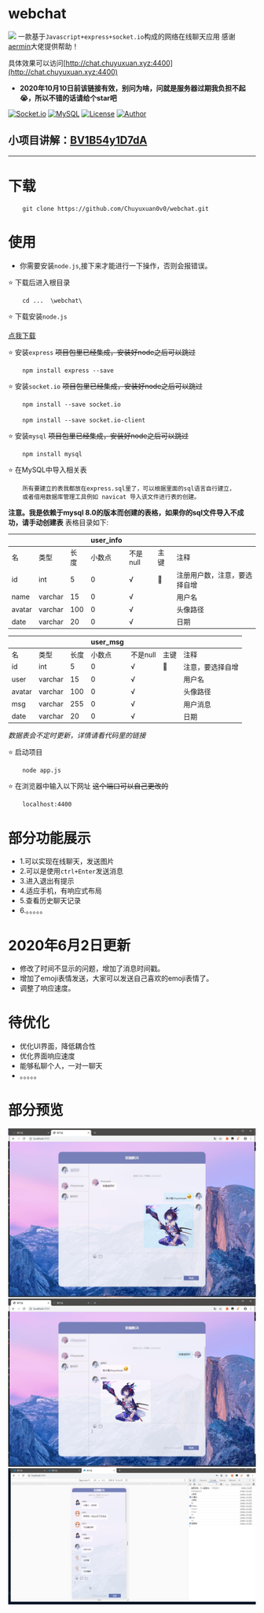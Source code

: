 # webchat
![](http://chat.chuyuxuan.xyz:4400/images/logo.ico)
一款基于`Javascript+express+socket.io`构成的网络在线聊天应用 感谢[aermin](https://github.com/aermin)大佬提供帮助！

具体效果可以访问[http://chat.chuyuxuan.xyz:4400](http://chat.chuyuxuan.xyz:4400) 

+ **2020年10月10日前该链接有效，别问为啥，问就是服务器过期我负担不起😭，所以不错的话请给个star吧**



[![Socket.io](https://img.shields.io/badge/socket.io-2.0-ff69b4)](https://socket.io/)
[![MySQL](https://img.shields.io/badge/MySQL-8.0-ff69b4)](https://www.mysql.com/downloads/)
[![License](https://img.shields.io/badge/License-MIT-ff69b4.svg)](https://github.com/aermin/ghChat/blob/master/LICENSE)
[![Author](https://img.shields.io/badge/Author-Chuyuxuan0v0-ff69b4)](https://github.com/chuyuxuan0v0)



## 小项目讲解：[BV1B54y1D7dA](https://www.bilibili.com/video/BV1B54y1D7dA/)


---

# 下载

        git clone https://github.com/Chuyuxuan0v0/webchat.git

# 使用

+ 你需要安装`node.js`,接下来才能进行一下操作，否则会报错误。

        
⭐ 下载后进入根目录
        
        cd ...  \webchat\

⭐ 下载安装`node.js`
        
[点我下载](https://nodejs.org/en/download/)

⭐ 安装`express` ~~项目包里已经集成，安装好node之后可以跳过~~

        npm install express --save

⭐ 安装`socket.io` ~~项目包里已经集成，安装好node之后可以跳过~~

        npm install --save socket.io

        npm install --save socket.io-client


⭐ 安装`mysql` ~~项目包里已经集成，安装好node之后可以跳过~~

        npm install mysql
        
⭐ 在MySQL中导入相关表

        所有要建立的表我都放在express.sql里了，可以根据里面的sql语言自行建立，
        或者借用数据库管理工具例如 navicat 导入该文件进行表的创建。
**注意。我是依赖于mysql 8.0的版本而创建的表格，如果你的sql文件导入不成功，请手动创建表**
表格目录如下:

||||user_info||||
|:-|:-|:-|:-|:-|:-|:-|
|名|类型|长度|小数点|不是null|主键|注释|
|id|int|5|0|√|🔑|注册用户数，注意，要选择自增|
|name|varchar|15|0|√||用户名|
|avatar|varchar|100|0|√||头像路径|
|date|varchar|20|0|√||日期|

||||user_msg||||
|:-|:-|:-|:-|:-|:-|:-|
|名|类型|长度|小数点|不是null|主键|注释|
|id|int|5|0|√|🔑|注意，要选择自增|
|user|varchar|15|0|√||用户名|
|avatar|varchar|100|0|√||头像路径|
|msg|varchar|255|0|√||用户消息|
|date|varchar|20|0|√||日期|


*数据表会不定时更新，详情请看代码里的链接*


⭐ 启动项目

        node app.js

⭐ 在浏览器中输入以下网址 ~~这个端口可以自己更改的~~

        localhost:4400 

# 部分功能展示
+ 1.可以实现在线聊天，发送图片
+ 2.可以是使用`ctrl+Enter`发送消息
+ 3.进入退出有提示
+ 4.适应手机，有响应式布局
+ 5.查看历史聊天记录
+ 6.。。。。。

# 2020年6月2日更新
+ 修改了时间不显示的问题，增加了消息时间戳。
+ 增加了emoji表情发送，大家可以发送自己喜欢的emoji表情了。
+ 调整了响应速度。

# 待优化
- 优化UI界面，降低耦合性
- 优化界面响应速度
- 能够私聊个人，一对一聊天
- 。。。。。

# 部分预览

![](cover1.jpg)
![](cover2.jpg)
![](cover3.jpg)
